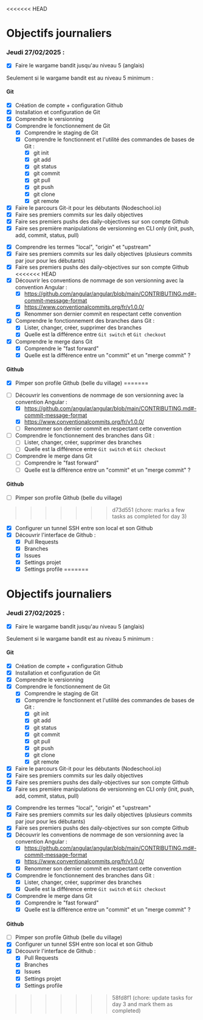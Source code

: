 <<<<<<< HEAD
# Objectifs journaliers

### Jeudi 27/02/2025 :

- [x] Faire le wargame bandit jusqu'au niveau 5 (anglais)

Seulement si le wargame bandit est au niveau 5 minimum :

#### Git

- [x] Création de compte + configuration Github
- [x] Installation et configuration de Git
- [x] Comprendre le versionning
- [x] Comprendre le fonctionnement de Git
  - [x] Comprendre le staging de Git
  - [x] Comprendre le fonctionnent et l'utilité des commandes de bases de Git :
    - [x] git init
    - [x] git add
    - [x] git status
    - [x] git commit
    - [x] git pull
    - [x] git push
    - [x] git clone
    - [x] git remote
- [x] Faire le parcours Git-it pour les débutants (Nodeschool.io)
- [x] Faire ses premiers commits sur les daily objectives
- [x] Faire ses premiers pushs des daily-objectives sur son compte Github
- [x] Faire ses première manipulations de versionning en CLI only (init, push, add, commit, status, pull)

* [x] Comprendre les termes "local", "origin" et "upstream"
* [x] Faire ses premiers commits sur les daily objectives (plusieurs commits par jour pour les débutants)
* [x] Faire ses premiers pushs des daily-objectives sur son compte Github
<<<<<<< HEAD
* [x] Découvrir les conventions de nommage de son versionning avec la convention Angular :
  - [x] https://github.com/angular/angular/blob/main/CONTRIBUTING.md#-commit-message-format
  - [x] https://www.conventionalcommits.org/fr/v1.0.0/
  - [x] Renommer son dernier commit en respectant cette convention
* [x] Comprendre le fonctionnement des branches dans Git :
  - [x] Lister, changer, créer, supprimer des branches
  - [x] Quelle est la différence entre `Git switch` et `Git checkout`
* [x] Comprendre le merge dans Git
  - [x] Comprendre le "fast forward"
  - [x] Quelle est la différence entre un "commit" et un "merge commit" ?

#### Github

- [x] Pimper son profile Github (belle du village)
=======
* [ ] Découvrir les conventions de nommage de son versionning avec la convention Angular :
  - [x] https://github.com/angular/angular/blob/main/CONTRIBUTING.md#-commit-message-format
  - [x] https://www.conventionalcommits.org/fr/v1.0.0/
  - [ ] Renommer son dernier commit en respectant cette convention
* [ ] Comprendre le fonctionnement des branches dans Git :
  - [ ] Lister, changer, créer, supprimer des branches
  - [ ] Quelle est la différence entre `Git switch` et `Git checkout`
* [ ] Comprendre le merge dans Git
  - [ ] Comprendre le "fast forward"
  - [ ] Quelle est la différence entre un "commit" et un "merge commit" ?

#### Github

- [ ] Pimper son profile Github (belle du village)
>>>>>>> d73d551 (chore: marks a few tasks as completed for day 3)
- [x] Configurer un tunnel SSH entre son local et son Github
- [x] Découvrir l'interface de Github :
  - [x] Pull Requests
  - [x] Branches
  - [x] Issues
  - [x] Settings projet
  - [x] Settings profile
=======
# Objectifs journaliers

### Jeudi 27/02/2025 :

- [x] Faire le wargame bandit jusqu'au niveau 5 (anglais)

Seulement si le wargame bandit est au niveau 5 minimum :

#### Git

- [x] Création de compte + configuration Github
- [x] Installation et configuration de Git
- [x] Comprendre le versionning
- [x] Comprendre le fonctionnement de Git
  - [x] Comprendre le staging de Git
  - [x] Comprendre le fonctionnent et l'utilité des commandes de bases de Git :
    - [x] git init
    - [x] git add
    - [x] git status
    - [x] git commit
    - [x] git pull
    - [x] git push
    - [x] git clone
    - [x] git remote
- [x] Faire le parcours Git-it pour les débutants (Nodeschool.io)
- [x] Faire ses premiers commits sur les daily objectives
- [x] Faire ses premiers pushs des daily-objectives sur son compte Github
- [x] Faire ses première manipulations de versionning en CLI only (init, push, add, commit, status, pull)

* [x] Comprendre les termes "local", "origin" et "upstream"
* [x] Faire ses premiers commits sur les daily objectives (plusieurs commits par jour pour les débutants)
* [x] Faire ses premiers pushs des daily-objectives sur son compte Github
* [x] Découvrir les conventions de nommage de son versionning avec la convention Angular :
  - [x] https://github.com/angular/angular/blob/main/CONTRIBUTING.md#-commit-message-format
  - [x] https://www.conventionalcommits.org/fr/v1.0.0/
  - [x] Renommer son dernier commit en respectant cette convention
* [x] Comprendre le fonctionnement des branches dans Git :
  - [x] Lister, changer, créer, supprimer des branches
  - [x] Quelle est la différence entre `Git switch` et `Git checkout`
* [x] Comprendre le merge dans Git
  - [x] Comprendre le "fast forward"
  - [x] Quelle est la différence entre un "commit" et un "merge commit" ?

#### Github

- [ ] Pimper son profile Github (belle du village)
- [x] Configurer un tunnel SSH entre son local et son Github
- [x] Découvrir l'interface de Github :
  - [x] Pull Requests
  - [x] Branches
  - [x] Issues
  - [x] Settings projet
  - [x] Settings profile
>>>>>>> 58fd8f1 (chore: update tasks for day 3 and mark them as completed)
